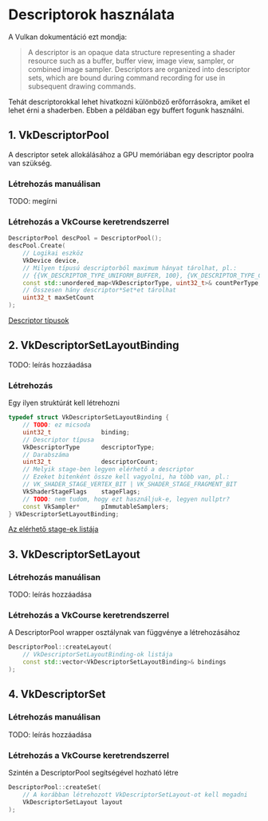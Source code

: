 # Descriptorok használata

A Vulkan dokumentáció ezt mondja:

> A descriptor is an opaque data structure representing a shader resource such as a buffer, buffer view, image view, sampler, or combined image sampler. Descriptors are organized into descriptor sets, which are bound during command recording for use in subsequent drawing commands.

Tehát descriptorokkal lehet hivatkozni különböző erőforrásokra, amiket el lehet érni a shaderben. Ebben a példában egy buffert fogunk használni.

## 1. VkDescriptorPool

A descriptor setek allokálásához a GPU memóriában egy descriptor poolra van szükség.

### Létrehozás manuálisan

TODO: megírni

### Létrehozás a VkCourse keretrendszerrel

```cpp
DescriptorPool descPool = DescriptorPool();
descPool.Create(
    // Logikai eszköz
    VkDevice device,
    // Milyen típusú descriptorból maximum hányat tárolhat, pl.:
    // {{VK_DESCRIPTOR_TYPE_UNIFORM_BUFFER, 100}, {VK_DESCRIPTOR_TYPE_COMBINED_IMAGE_SAMPLER, 100}}
    const std::unordered_map<VkDescriptorType, uint32_t>& countPerType,
    // Összesen hány descriptor*Set*et tárolhat
    uint32_t maxSetCount
);
```

[Descriptor típusok](https://registry.khronos.org/vulkan/specs/latest/man/html/VkDescriptorType.html)

## 2. VkDescriptorSetLayoutBinding

TODO: leírás hozzáadása

### Létrehozás

Egy ilyen struktúrát kell létrehozni

```cpp
typedef struct VkDescriptorSetLayoutBinding {
    // TODO: ez micsoda
    uint32_t              binding;
    // Descriptor típusa
    VkDescriptorType      descriptorType;
    // Darabszáma
    uint32_t              descriptorCount;
    // Melyik stage-ben legyen elérhető a descriptor
    // Ezeket bitenként össze kell vagyolni, ha több van, pl.:
    // VK_SHADER_STAGE_VERTEX_BIT | VK_SHADER_STAGE_FRAGMENT_BIT
    VkShaderStageFlags    stageFlags;
    // TODO: nem tudom, hogy ezt használjuk-e, legyen nullptr?
    const VkSampler*      pImmutableSamplers;
} VkDescriptorSetLayoutBinding;
```

[Az elérhető stage-ek listája](https://registry.khronos.org/vulkan/specs/latest/man/html/VkShaderStageFlagBits.html)

## 3. VkDescriptorSetLayout

### Létrehozás manuálisan

TODO: leírás hozzáadása

### Létrehozás a VkCourse keretrendszerrel

A DescriptorPool wrapper osztálynak van függvénye a létrehozásához

```cpp
DescriptorPool::createLayout(
    // VkDescriptorSetLayoutBinding-ok listája
    const std::vector<VkDescriptorSetLayoutBinding>& bindings
);
```

## 4. VkDescriptorSet

### Létrehozás manuálisan

TODO: leírás hozzáadása

### Létrehozás a VkCourse keretrendszerrel

Szintén a DescriptorPool segítségével hozható létre

```cpp
DescriptorPool::createSet(
    // A korábban létrehozott VkDescriptorSetLayout-ot kell megadni
    VkDescriptorSetLayout layout
);
```
